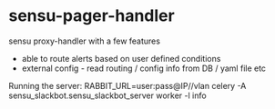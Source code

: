# sensu-pager-handler
sensu proxy-handler with a few features
 * able to route alerts based on user defined conditions
 * external config - read routing / config info from DB / yaml file etc


Running the server:
    RABBIT_URL=user:pass@IP//vlan celery -A sensu_slackbot.sensu_slackbot_server worker -l info
